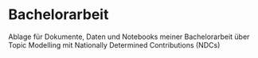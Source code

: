 # Bachelorarbeit 

Ablage für Dokumente, Daten und Notebooks meiner Bachelorarbeit über Topic Modelling mit Nationally Determined Contributions (NDCs)




